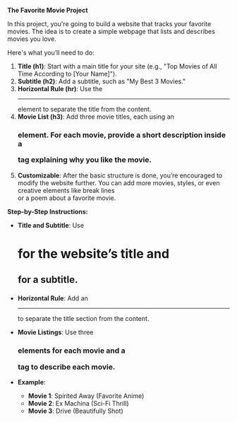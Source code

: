 **The Favorite Movie Project**

In this project, you're going to build a website that tracks your favorite movies. 
The idea is to create a simple webpage that lists and describes movies you love. 

Here's what you’ll need to do:

1. **Title (h1)**: Start with a main title for your site (e.g., "Top Movies of All Time According to \[Your Name\]").
2. **Subtitle (h2)**: Add a subtitle, such as "My Best 3 Movies."
3. **Horizontal Rule (hr)**: Use the <hr /> element to separate the title from the content.
4. **Movie List (h3)**: Add three movie titles, each using an <h3> element. 
For each movie, provide a short description inside a <p> tag explaining why you like the movie.
5. **Customizable**: After the basic structure is done, you’re encouraged to modify the website further. 
You can add more movies, styles, or even creative elements like break lines<br /> or a poem about a favorite movie.

**Step-by-Step Instructions:**

- **Title and Subtitle**: Use <h1> for the website’s title and <h2> for a subtitle.
- **Horizontal Rule**: Add an <hr/> to separate the title section from the content.
- **Movie Listings**: Use three <h3> elements for each movie and a <p> tag to describe each movie.

- **Example**:
  - **Movie 1**: Spirited Away (Favorite Anime)
  - **Movie 2**: Ex Machina (Sci-Fi Thrill)
  - **Movie 3**: Drive (Beautifully Shot)



